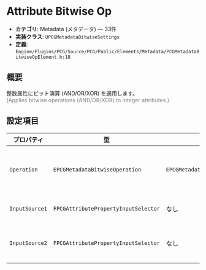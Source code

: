 # Attribute Bitwise Op

- **カテゴリ**: Metadata (メタデータ) — 33件
- **実装クラス**: `UPCGMetadataBitwiseSettings`
- **定義**: `Engine/Plugins/PCG/Source/PCG/Public/Elements/Metadata/PCGMetadataBitwiseOpElement.h:18`

## 概要

整数属性にビット演算 (AND/OR/XOR) を適用します。<br><span style='color:gray'>(Applies bitwise operations (AND/OR/XOR) to integer attributes.)</span>

## 設定項目


| プロパティ | 型 | 初期値 | 説明 |
| --- | --- | --- | --- |
| `Operation` | `EPCGMetadataBitwiseOperation` | `EPCGMetadataBitwiseOperation::And` | 整数属性に適用するビット演算の種類（AND/OR/XOR/NOTなど）を指定します。 |
| `InputSource1` | `FPCGAttributePropertyInputSelector` | なし | 演算の左辺として使用する属性またはポイントプロパティ。 |
| `InputSource2` | `FPCGAttributePropertyInputSelector` | なし | 演算の右辺となる属性。単項演算を選んだ場合は無視されます。 |
